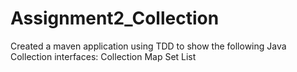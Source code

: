 # Assignment2_Collection
Created a maven application using TDD to show the following Java Collection interfaces:
Collection
Map
Set
List
